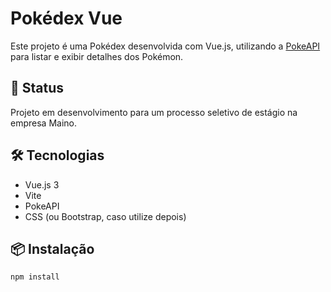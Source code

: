 # Pokédex Vue

Este projeto é uma Pokédex desenvolvida com Vue.js, utilizando a [PokeAPI](https://pokeapi.co/) para listar e exibir detalhes dos Pokémon.

## 🚧 Status

Projeto em desenvolvimento para um processo seletivo de estágio na empresa Maino.

## 🛠️ Tecnologias

- Vue.js 3
- Vite
- PokeAPI
- CSS (ou Bootstrap, caso utilize depois)

## 📦 Instalação

```sh
npm install
